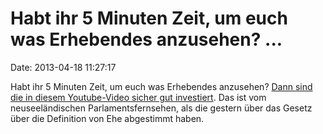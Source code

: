 Habt ihr 5 Minuten Zeit, um euch was Erhebendes anzusehen? \...
===============================================================

Date: 2013-04-18 11:27:17

Habt ihr 5 Minuten Zeit, um euch was Erhebendes anzusehen? [Dann sind
die in diesem Youtube-Video sicher gut
investiert](http://www.youtube.com/watch?v=DW4DXOAXF8U). Das ist vom
neuseeländischen Parlamentsfernsehen, als die gestern über das Gesetz
über die Definition von Ehe abgestimmt haben.
